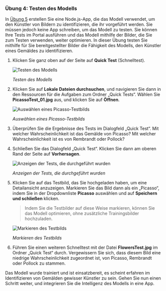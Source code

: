 ### <a name="exercise-4-test-the-model"></a>Übung 4: Testen des Modells

In [Übung 5](../5-build-app.yml) erstellen Sie eine Node.js-App, die das Modell verwendet, um den Künstler von Bildern zu identifizieren, die ihr vorgeführt werden. Sie müssen jedoch keine App schreiben, um das Modell zu testen. Sie können Ihre Tests im Portal ausführen und das Modell mithilfe der Bilder, die Sie zum Testen verwenden, weiter optimieren. In dieser Übung testen Sie mithilfe für Sie bereitgestellter Bilder die Fähigkeit des Modells, den Künstler eines Gemäldes zu identifizieren.

1. Klicken Sie ganz oben auf der Seite auf **Quick Test** (Schnelltest).
 
    ![Testen des Modells](../images/portal-click-quick-test.png)

    _Testen des Modells_ 

1. Klicken Sie auf **Lokale Dateien durchsuchen**, und navigieren Sie dann in den Ressourcen für die Aufgaben zum Ordner „Quick Tests“. Wählen Sie **PicassoTest_01.jpg** aus, und klicken Sie auf **Öffnen**.

    ![Auswählen eines Picasso-Testbilds](../images/portal-select-test-01.png)

    _Auswählen eines Picasso-Testbilds_ 

1. Überprüfen Sie die Ergebnisse des Tests im Dialogfeld „Quick Test“. Mit welcher Wahrscheinlichkeit ist das Gemälde von Picasso? Mit welcher Wahrscheinlichkeit ist es von Rembrandt oder Pollock?

1. Schließen Sie das Dialogfeld „Quick Test“. Klicken Sie dann am oberen Rand der Seite auf **Vorhersagen**.
 
    ![Anzeigen der Tests, die durchgeführt wurden](../images/portal-select-predictions.png)

    _Anzeigen der Tests, die durchgeführt wurden_ 

1. Klicken Sie auf das Testbild, das Sie hochgeladen haben, um eine Detailansicht anzuzeigen. Markieren Sie das Bild dann als ein „Picasso“, indem Sie in der Dropdownliste **Picasso** auswählen und auf **Speichern und schließen** klicken.

    > Indem Sie die Testbilder auf diese Weise markieren, können Sie das Modell optimieren, ohne zusätzliche Trainingsbilder hochzuladen.
 
    ![Markieren des Testbilds](../images/tag-test-image.png)

    _Markieren des Testbilds_ 

1. Führen Sie einen weiteren Schnelltest mit der Datei **FlowersTest.jpg** im Ordner „Quick Test“ durch. Vergewissern Sie sich, dass diesem Bild eine niedrige Wahrscheinlichkeit zugeordnet ist, von Picasso, Rembrandt oder Pollock zu stammen.

Das Modell wurde trainiert und ist einsatzbereit, es scheint erfahren im Identifizieren von Gemälden gewisser Künstler zu sein. Gehen Sie nun einen Schritt weiter, und integrieren Sie die Intelligenz des Modells in eine App.